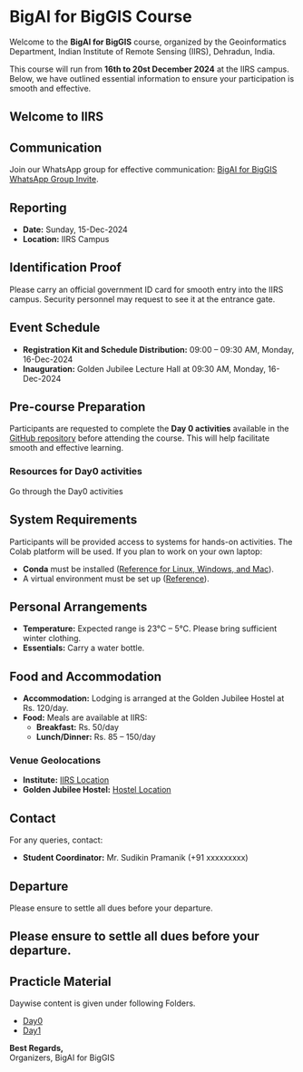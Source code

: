 
# BigAI for BigGIS Course

Welcome to the **BigAI for BigGIS** course, organized by the Geoinformatics Department, Indian Institute of Remote Sensing (IIRS), Dehradun, India.

This course will run from **16th to 20st December 2024** at the IIRS campus. Below, we have outlined essential information to ensure your participation is smooth and effective.

## Welcome to IIRS

## Communication
Join our WhatsApp group for effective communication: [BigAI for BigGIS WhatsApp Group Invite](Closed).

## Reporting
- **Date:** Sunday, 15-Dec-2024  
- **Location:** IIRS Campus  

## Identification Proof
Please carry an official government ID card for smooth entry into the IIRS campus. Security personnel may request to see it at the entrance gate.

## Event Schedule
- **Registration Kit and Schedule Distribution:** 09:00 – 09:30 AM, Monday, 16-Dec-2024  
- **Inauguration:** Golden Jubilee Lecture Hall at 09:30 AM, Monday, 16-Dec-2024

## Pre-course Preparation
Participants are requested to complete the **Day 0 activities** available in the [GitHub repository](https://github.com/ashutoshkumarjha/BigAI4BigGIS) before attending the course. This will help facilitate smooth and effective learning.

### Resources for Day0 activities
Go through the Day0 activities


## System Requirements
Participants will be provided access to systems for hands-on activities. The Colab platform will be used. If you plan to work on your own laptop:
- **Conda** must be installed ([Reference for Linux, Windows, and Mac](https://conda.io/projects/conda/en/latest/user-guide/install/index.html)).
- A virtual environment must be set up ([Reference](https://docs.conda.io/projects/conda/en/latest/user-guide/tasks/manage-environments.html)).

## Personal Arrangements
- **Temperature:** Expected range is 23°C – 5°C. Please bring sufficient winter clothing.  
- **Essentials:** Carry a water bottle.

## Food and Accommodation
- **Accommodation:** Lodging is arranged at the Golden Jubilee Hostel at Rs. 120/day.
- **Food:** Meals are available at IIRS:
  - **Breakfast:** Rs. 50/day  
  - **Lunch/Dinner:** Rs. 85 – 150/day

### Venue Geolocations
- **Institute:** [IIRS Location](https://maps.app.goo.gl/wofESYD6Qdmdwxu77)
- **Golden Jubilee Hostel:** [Hostel Location](https://maps.app.goo.gl/BbVQVwCXBacfPoLP7)


## Contact
For any queries, contact:
- **Student Coordinator:** Mr. Sudikin Pramanik (+91 xxxxxxxxx)

## Departure
Please ensure to settle all dues before your departure.

Please ensure to settle all dues before your departure.
---

## Practicle Material
Daywise content is given under following Folders.
- [Day0](./Day0-Warmup/)
- [Day1](./Day1-Quantum%20Computing/)

**Best Regards,**  
Organizers, BigAI for BigGIS
